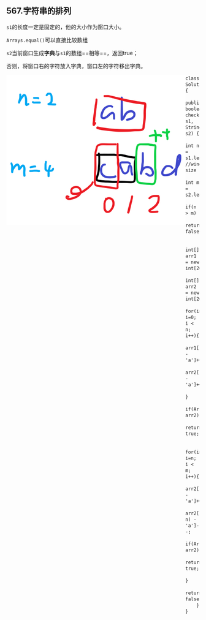 ## 567.字符串的排列

`s1`的长度一定是固定的，他的大小作为窗口大小。

`Arrays.equal()`可以直接比较数组

`s2`当前窗口生成**字典**与`s1`的数组==相等==，返回true；

否则，将窗口右的字符放入字典，窗口左的字符移出字典。

<img align="left" src="./576.png" />

```
class Solution {
    public boolean checkInclusion(String s1, String s2) {
        int n = s1.length(); //window's size
        int m = s2.length();   
        if(n > m)
            return false;
        
        int[] arr1 = new int[26];
        int[] arr2 = new int[26];
        for(int i=0; i < n; i++){
            arr1[s1.charAt(i) - 'a']++;
            arr2[s2.charAt(i) - 'a']++;
        }
        if(Arrays.equals(arr1, arr2))
            return true;
 
        for(int i=n; i < m; i++){
            arr2[s2.charAt(i) - 'a']++;
            arr2[s2.charAt(i-n) - 'a']--;
            if(Arrays.equals(arr1, arr2))
                return true;          
        }
        return false;
    }
}
```
